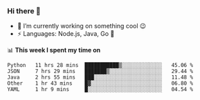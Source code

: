 ### Hi there 👋

<!--
**nodejh/nodejh** is a ✨ _special_ ✨ repository because its `README.md` (this file) appears on your GitHub profile.

Here are some ideas to get you started:

- 🔭 I’m currently working on ...
- 🌱 I’m currently learning ...
- 👯 I’m looking to collaborate on ...
- 🤔 I’m looking for help with ...
- 💬 Ask me about ...
- 📫 How to reach me: ...
- 😄 Pronouns: ...
- ⚡ Fun fact: ...
-->

- 🔭 I’m currently working on something cool :wink:
- ⚡ Languages: Node.js, Java, Go :thought_balloon:

📊 **This week I spent my time on**

<!--START_SECTION:waka-->
```text
Python   11 hrs 28 mins  ███████████▒░░░░░░░░░░░░░   45.06 % 
JSON     7 hrs 29 mins   ███████▒░░░░░░░░░░░░░░░░░   29.44 % 
Java     2 hrs 55 mins   ███░░░░░░░░░░░░░░░░░░░░░░   11.48 % 
Other    1 hr 43 mins    █▓░░░░░░░░░░░░░░░░░░░░░░░   06.80 % 
YAML     1 hr 9 mins     █░░░░░░░░░░░░░░░░░░░░░░░░   04.54 % 
```
<!--END_SECTION:waka-->


<!--
:traffic_light: **Visitors**

![visitors](https://visitor-badge.glitch.me/badge?page_id=nodejh.nodejh)
-->
